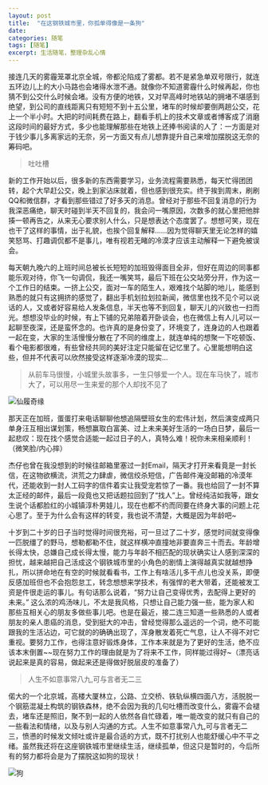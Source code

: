 ```yaml
---
layout: post
title:  "在这钢铁城市里，你孤单得像是一条狗"
date:  
categories: 随笔
tags: [随笔]
excerpt: 生活随笔，整理杂乱心情
---
```


接连几天的雾霾笼罩北京全城，帝都沦陷成了雾都。若不是紧急单双号限行，就连五环边儿上的大小马路也会堵得水泄不通。就像你不知道雾霾什么时候再起，你也猜不到公交什么时候会堵。没有方便的地铁，又对早高峰时地铁站的拥堵不堪感到绝望，到公司的直线距离只有短短不到十五公里，堵车的时候却要倒两趟公交，花上一个半小时。大把的时间耗费在路上，翻看手机上的技术文章或者博客成了消磨这段时间的最好方式，多少也能理解那些在地铁上还捧书阅读的人了：一方面是对于钱少事儿多离家远的无奈，另一方面又有点儿想靠提升自己来增加摆脱这无奈的筹码吧。

<!--more-->

>吐吐槽

新的工作开始以后，很多新的东西需要学习，业务流程需要熟悉，每天忙得团团转，起个大早赶公交，晚上到家沾床就着，但也感到很充实。终于挨到周末，刷刷QQ和微信群，才看到那些错过了好多天的消息。曾经对于那些不回复消息的行为我深恶痛绝，聊天时碰到半天不回复的，我会问一嘴原因，次数多的就心里把他胖揍一顿再告之，从来无心要求别人什么，只是想表达个态度罢了。想想可笑，现在也干了这样的事情，出于礼貌，也挨个回复解释......因为觉得聊天里无论怎样的嬉笑怒骂、打趣调侃都不是事儿，唯有视若无睹的冷漠才应该主动解释一下避免被误会。

每天朝九晚六的上班时间总被长长短短的加班毁得面目全非，但好在周边的同事都能乐观对待，你飞一句调侃，我还一嘴笑骂，最后下班在公交站旁分开，作为这一个工作日的结束。一挤上公交，面对一车的陌生人，艰难找个站脚的地儿，能感到熟悉的就只有这拥挤的感觉了，翻出手机划拉划拉新闻，微信里也找不见个可以说话的人，又或者好容易给人发条信息，半天也等不到回复，聊天儿的兴致也一扫而光。想想没毕业的时候，有上下铺的兄弟陪着开卧谈会，也在微信上有人儿可以一起聊至夜深，还是蛮怀念的。也许真的是身份变了，环境变了，连身边的人也跟着一起在变，大家的生活慢慢分散在了不同的维度上，就连单纯的想聚一下吃顿饭、看个电影都很难，有些曾经共同的美好注定只能留在记忆里了。心里能想明白这些，但并不代表可以欣然接受这样逐渐冷漠的现实...

>从前车马很慢，小城里头故事多，一生只够爱一个人。现在车马快了，城市大了，可以用尽一生来爱的那个人却找不见了


![仙履奇缘](http://upload-images.jianshu.io/upload_images/136790-237ad96a695e48ed.jpg?imageMogr2/auto-orient/strip%7CimageView2/2/w/1240)

那天正在加班，蛋蛋打来电话聊聊他想追隔壁班女生的宏伟计划，然后演变成两只单身汪互相出谋划策，畅想赢取白富美、过上未来美好生活的一场白日梦，最后一起悲叹：现在找个感觉合适能一起过日子的人，真特么难！祝你未来相亲顺利！（微笑脸/内心摔） 

杰仔也曾在我没想到的时候往邮箱里塞过一封Email，隔天才打开来看竟是一封长信，在这物欲横流，洪荒之力肆虐，微信绞杀短信，广告邮件淹没邮箱的冷漠年代，还能收到一封人工码字的信件着实让我受宠若惊了一番。我也给回了一封不算太正经的邮件，最后一段竟也又把话题拉回到了“找人”上。曾经纯洁如我等，跟女生说个话都脸红的小城镇淳朴男娃儿，现在也都不约而同要在终身大事的问题上花心思了。至于为什么会有这样的转变，我也说不清楚，大概是因为年龄吧~

十岁到二十岁的日子当时觉得时间很充裕，可一旦过了二十岁，感觉时间就变得像一匹脱缰了的野马，想勒都勒不住，就这样横冲直撞地非要直奔三十而去。年龄增长得太快，总嫌自己成长得太慢，能力与年龄不相匹配的现状确实让人感到深深的担忧，越来越把自己活成这个钢铁城市里的小角色的剧情上演得越真实就越想挣扎，所以拼命地在有空的时候就看看书，工作上有啥活儿多干点儿也没关系，即便反感加班但也不会抱怨怠工，转念想想来学技术，有强悍的老大带着，还能被发工资是件很走运的事儿。有句话那么说着，“努力让自己变得优秀，去配得上更好的未来。” 这么浓的鸡汤味儿，不太是我风格，只想让自己能力强一些，能为家人和那些互相关心的朋友多做些事儿吧。也是在最近，接二连三知道一些熟悉的人或者朋友的亲人患癌的消息，受到挺大的冲击，曾经觉得那么遥远的一个词，绝不可能跟我的生活沾边，可它就的的确确出现了，浑身散发着死亡气息，让人不得不对它重视。要努力工作，也得注意好锻炼身体，工作本来就是为了更好的生活，绝不应该本末倒置~~现在努力工作的理由就是为了将来不工作，同样能过得好~（漂亮话说起来是真的容易，做起来还是得做好脱层皮的准备了）

>人生不如意事常八九,可与言者无二三

偌大的一个北京城，高楼大厦林立，公路、立交桥、铁轨纵横四面八方，活脱脱一个钢筋混凝土构筑的钢铁森林，绝不会因为我的几句吐槽而改变什么，雾霾不会褪去，堵车还是照旧，聚不到一起的人依然各自忙碌着，唯一能改变的就只有自己的一些看法和情绪，以及与别人沟通的方式。人生不如意事常八九,可与言者无二三，愤懑的时候发文倾吐或许是最合适的方式，既不打扰别人也能舒缓心中不平之绪。虽然我还将在这座钢铁城市里继续生活，继续孤单，但这只是暂时的，今后所有的努力都将会是为了摆脱这如狗的现状！

![狗](http://upload-images.jianshu.io/upload_images/136790-f5697a263d86221c.jpg?imageMogr2/auto-orient/strip%7CimageView2/2/w/1240)




